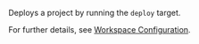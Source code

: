 Deploys a project by running the `deploy` target.

For further details, see [Workspace Configuration](guide/workspace-config).

